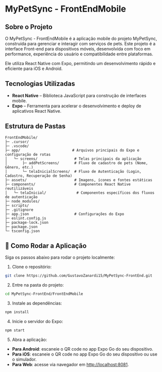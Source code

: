 # MyPetSync - FrontEndMobile

## Sobre o Projeto

O MyPetSync - FrontEndMobile é a aplicação mobile do projeto MyPetSync, construída para gerenciar e interagir com serviços de pets. Este projeto é a interface Front-end para dispositivos móveis, desenvolvida com foco em performance, experiência do usuário e compatibilidade entre plataformas.

Ele utiliza React Native com Expo, permitindo um desenvolvimento rápido e eficiente para iOS e Android.

## Tecnologias Utilizadas

* **React Native** – Biblioteca JavaScript para construção de interfaces mobile.
* **Expo** – Ferramenta para acelerar o desenvolvimento e deploy de aplicativos React Native.

## Estrutura de Pastas

```
FrontEndMobile/
├─ .cursor/
├─ .vscode/
├─ app/                        # Arquivos principais do Expo e configuração de rotas
│   └─ screens/                 # Telas principais da aplicação
│       ├─ addPetScreens/       # Fluxo de cadastro de pets (Nome, Gênero, etc.)
│       └─ telaInicialScreens/  # Fluxo de Autenticação (Login, Cadastro, Recuperação de Senha)
├─ assets/                      # Imagens, ícones e fontes estáticas
├─ components/                  # Componentes React Native reutilizáveis
│   └─ telaInicial/              # Componentes específicos dos fluxos de autenticação
├─ node_modules/
├─ scripts/
├─ .gitignore
├─ app.json                     # Configurações do Expo
├─ eslint.config.js
├─ package-lock.json
├─ package.json
└─ tsconfig.json
```

## 🚀 Como Rodar a Aplicação

Siga os passos abaixo para rodar o projeto localmente:

1. Clone o repositório:

```bash
git clone https://github.com/GustavoZanardi15/MyPetSync-FrontEnd.git
```

2. Entre na pasta do projeto:

```bash
cd MyPetSync-FrontEnd/FrontEndMobile
```

3. Instale as dependências:

```bash
npm install
```

4. Inicie o servidor do Expo:

```bash
npm start
```

5. Abra a aplicação:

* **Para Android**: escaneie o QR code no app Expo Go do seu dispositivo.
* **Para iOS**: escaneie o QR code no app Expo Go do seu dispositivo ou use o simulador.
* **Para Web**: acesse via navegador em [http://localhost:8081](http://localhost:8081).
